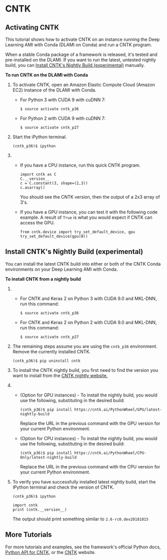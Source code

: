 # CNTK<a name="tutorial-cntk"></a>

## Activating CNTK<a name="tutorial-cntk-overview"></a>

This tutorial shows how to activate CNTK on an instance running the Deep Learning AMI with Conda \(DLAMI on Conda\) and run a CNTK program\.

When a stable Conda package of a framework is released, it's tested and pre\-installed on the DLAMI\. If you want to run the latest, untested nightly build, you can [Install CNTK's Nightly Build \(experimental\)](#tutorial-cntk-install) manually\. 

**To run CNTK on the DLAMI with Conda**

1. To activate CNTK, open an Amazon Elastic Compute Cloud \(Amazon EC2\) instance of the DLAMI with Conda\.
   + For Python 3 with CUDA 9 with cuDNN 7:

     ```
     $ source activate cntk_p36
     ```
   + For Python 2 with CUDA 9 with cuDNN 7:

     ```
     $ source activate cntk_p27
     ```

1. Start the iPython terminal\.

   ```
   (cntk_p36)$ ipython
   ```

1. 
   + If you have a CPU instance, run this quick CNTK program\.

     ```
     import cntk as C
     C.__version__
     c = C.constant(3, shape=(2,3))
     c.asarray()
     ```

     You should see the CNTK version, then the output of a 2x3 array of 3's\.
   + If you have a GPU instance, you can test it with the following code example\. A result of `True` is what you would expect if CNTK can access the GPU\.

     ```
     from cntk.device import try_set_default_device, gpu
     try_set_default_device(gpu(0))
     ```

## Install CNTK's Nightly Build \(experimental\)<a name="tutorial-cntk-install"></a>

You can install the latest CNTK build into either or both of the CNTK Conda environments on your Deep Learning AMI with Conda\.

**To install CNTK from a nightly build**

1. 
   + For CNTK and Keras 2 on Python 3 with CUDA 9\.0 and MKL\-DNN, run this command:

     ```
     $ source activate cntk_p36
     ```
   + For CNTK and Keras 2 on Python 2 with CUDA 9\.0 and MKL\-DNN, run this command:

     ```
     $ source activate cntk_p27
     ```

1. The remaining steps assume you are using the `cntk_p36` environment\. Remove the currently installed CNTK\.

   ```
   (cntk_p36)$ pip uninstall cntk
   ```

1. To install the CNTK nightly build, you first need to find the version you want to install from the [CNTK nightly website\.](https://cntk.ai/nightly-linux.html)

1. 
   + \(Option for GPU instances\) \- To install the nightly build, you would use the following, substituting in the desired build:

     ```
     (cntk_p36)$ pip install https://cntk.ai/PythonWheel/GPU/latest-nightly-build
     ```

     Replace the URL in the previous command with the GPU version for your current Python environment\.
   + \(Option for CPU instances\) \- To install the nightly build, you would use the following, substituting in the desired build:

     ```
     (cntk_p36)$ pip install https://cntk.ai/PythonWheel/CPU-Only/latest-nightly-build
     ```

     Replace the URL in the previous command with the CPU version for your current Python environment\.

1. To verify you have successfully installed latest nightly build, start the IPython terminal and check the version of CNTK\.

   ```
   (cntk_p36)$ ipython
   ```

   ```
   import cntk
   print (cntk.__version__)
   ```

   The output should print something similar to `2.6-rc0.dev20181015`

## More Tutorials<a name="tutorial-cntk-more"></a>

For more tutorials and examples, see the framework's official Python docs, [Python API for CNTK](https://cntk.ai/pythondocs/gettingstarted.html), or the [CNTK](https://www.microsoft.com/en-us/cognitive-toolkit/) website\.